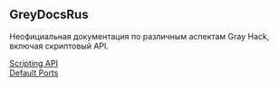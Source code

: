 ## GreyDocsRus
Неофициальная документация по различным аспектам Gray Hack, включая скриптовый API.


[Scripting API](https://gfortes985.github.io/GreyDocsRus/api) \
[Default Ports](https://gfortes985.github.io/GreyDocsRus/ref/ports)
